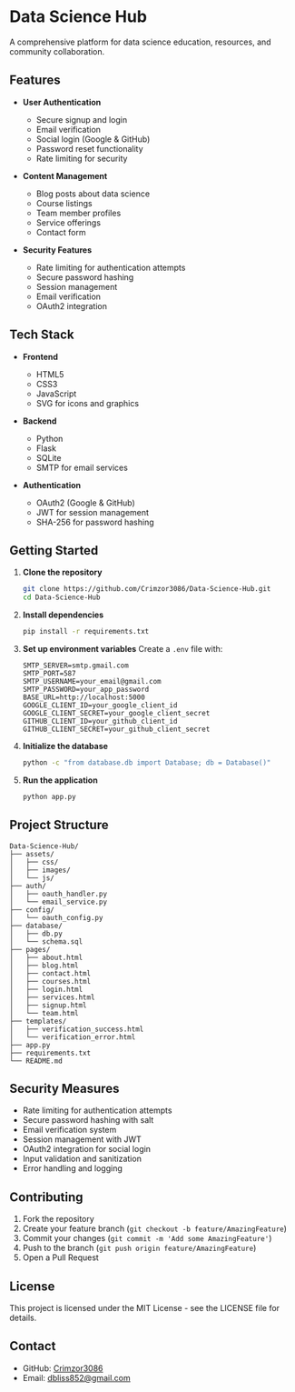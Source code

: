# Data Science Hub

A comprehensive platform for data science education, resources, and community collaboration.

## Features

- **User Authentication**
  - Secure signup and login
  - Email verification
  - Social login (Google & GitHub)
  - Password reset functionality
  - Rate limiting for security

- **Content Management**
  - Blog posts about data science
  - Course listings
  - Team member profiles
  - Service offerings
  - Contact form

- **Security Features**
  - Rate limiting for authentication attempts
  - Secure password hashing
  - Session management
  - Email verification
  - OAuth2 integration

## Tech Stack

- **Frontend**
  - HTML5
  - CSS3
  - JavaScript
  - SVG for icons and graphics

- **Backend**
  - Python
  - Flask
  - SQLite
  - SMTP for email services

- **Authentication**
  - OAuth2 (Google & GitHub)
  - JWT for session management
  - SHA-256 for password hashing

## Getting Started

1. **Clone the repository**
   ```bash
   git clone https://github.com/Crimzor3086/Data-Science-Hub.git
   cd Data-Science-Hub
   ```

2. **Install dependencies**
   ```bash
   pip install -r requirements.txt
   ```

3. **Set up environment variables**
   Create a `.env` file with:
   ```
   SMTP_SERVER=smtp.gmail.com
   SMTP_PORT=587
   SMTP_USERNAME=your_email@gmail.com
   SMTP_PASSWORD=your_app_password
   BASE_URL=http://localhost:5000
   GOOGLE_CLIENT_ID=your_google_client_id
   GOOGLE_CLIENT_SECRET=your_google_client_secret
   GITHUB_CLIENT_ID=your_github_client_id
   GITHUB_CLIENT_SECRET=your_github_client_secret
   ```

4. **Initialize the database**
   ```bash
   python -c "from database.db import Database; db = Database()"
   ```

5. **Run the application**
   ```bash
   python app.py
   ```

## Project Structure

```
Data-Science-Hub/
├── assets/
│   ├── css/
│   ├── images/
│   └── js/
├── auth/
│   ├── oauth_handler.py
│   └── email_service.py
├── config/
│   └── oauth_config.py
├── database/
│   ├── db.py
│   └── schema.sql
├── pages/
│   ├── about.html
│   ├── blog.html
│   ├── contact.html
│   ├── courses.html
│   ├── login.html
│   ├── services.html
│   ├── signup.html
│   └── team.html
├── templates/
│   ├── verification_success.html
│   └── verification_error.html
├── app.py
├── requirements.txt
└── README.md
```

## Security Measures

- Rate limiting for authentication attempts
- Secure password hashing with salt
- Email verification system
- Session management with JWT
- OAuth2 integration for social login
- Input validation and sanitization
- Error handling and logging

## Contributing

1. Fork the repository
2. Create your feature branch (`git checkout -b feature/AmazingFeature`)
3. Commit your changes (`git commit -m 'Add some AmazingFeature'`)
4. Push to the branch (`git push origin feature/AmazingFeature`)
5. Open a Pull Request

## License

This project is licensed under the MIT License - see the LICENSE file for details.

## Contact

- GitHub: [Crimzor3086](https://github.com/Crimzor3086)
- Email: dbliss852@gmail.com